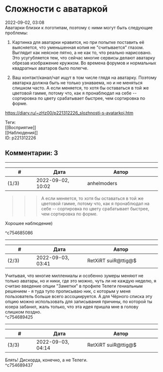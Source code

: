 Сложности с аватаркой
=====================

  
2022-09-02, 03:08  
 Аватарки близки к логотипам, поэтому с ними могут быть следующие проблемы:   
   
 1. Картинка для аватарки нравится, но при попытке поставить её выясняется, что уменьшенная копия не "считывается" глазом. Выглядит как неясное пятно, а не как то, что реально нарисовано. Это усугубляется тем, что сейчас многие сервисы делают аватарку обрезав изображение кружком. Во времена форумов и нормальных квадратных аватаров было полегче.   
   
 2. Ваш контакт/канал/чат ищут в том числе глядя на аватарку. Поэтому аватарка должна быть не только узнаваема, но и не меняться слишком часто. А если меняется, то хотя бы оставаться в той же цветовой гамме, потому что, как я пронаблюдал на себе -- сортировка по цвету срабатывает быстрее, чем сортировка по форме.   
  
<https://diary.ru/~zHz00/p221312226_slozhnosti-s-avatarkoj.htm>  
  
Теги:  
[[Восприятие]]  
[[Наблюдения]]  
ID: p221312226  


Комментарии: 3
--------------

  


---



|         #         |              Дата              |                     Автор                     |           ID           |
| --- | --- | --- | --- |
| (1/3) | 2022-09-02, 10:02 | anhelmoders | c754685086 |

  
  >>>А если меняется, то хотя бы оставаться в той же цветовой гамме, потому что, как я пронаблюдал на себе -- сортировка по цвету срабатывает быстрее, чем сортировка по форме. 

   
  Хорошее наблюдение) 

   
 ^c754685086

---



|         #         |              Дата              |                     Автор                     |           ID           |
| --- | --- | --- | --- |
| (2/3) | 2022-09-03, 03:41 | RetXiRT suiR@ttig@$ | c754689425 |

  
 Учитывая, что многие миллениалы и особенно зумеры меняют не только аватары, но и ники, где это можно, чуть ли не каждую неделю, я считаю введение опции "Заметки" в профиле Телеги гениальным решением - я туда тупо прописываю ник, с которым у меня пользователь больше всего ассоциируется. А для Чёрного списка эту опцию можно использовать для записывания причины, по которой ты юзера забанил, жаль только, что эта идея пришла мне в голову слишком поздно.   
 ^c754689425

---



|         #         |              Дата              |                     Автор                     |           ID           |
| --- | --- | --- | --- |
| (3/3) | 2022-09-03, 04:14 | RetXiRT suiR@ttig@$ | c754689437 |

  
 Блять! Дискорда, конечно, а не Телеги.   
 ^c754689437